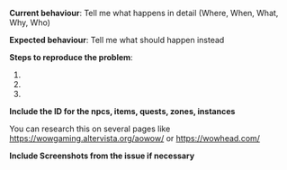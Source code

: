 **Current behaviour**: Tell me what happens in detail (Where, When, What, Why, Who)

**Expected behaviour**: Tell me what should happen instead

**Steps to reproduce the problem**:

1. 
2. 
3. 

**Include the ID for the npcs, items, quests, zones, instances**

You can research this on several pages like https://wowgaming.altervista.org/aowow/ or https://wowhead.com/

**Include Screenshots from the issue if necessary**